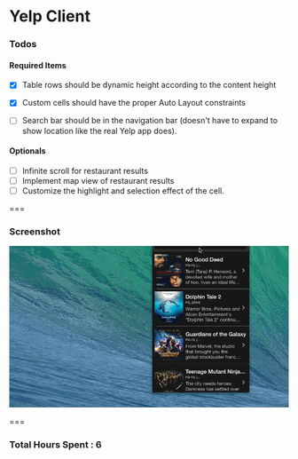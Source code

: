 Yelp Client
============

### Todos

#### Required Items

- [x] Table rows should be dynamic height according to the content height
- [x] Custom cells should have the proper Auto Layout constraints
- [ ] Search bar should be in the navigation bar (doesn't have to expand to show location like the real Yelp app does).



#### Optionals
- [ ] Infinite scroll for restaurant results
- [ ] Implement map view of restaurant results
- [ ] Customize the highlight and selection effect of the cell.

===

### Screenshot

![Movie List](https://github.com/RameshRM/ios-learning/blob/master/MovieList.gif)

===

### Total Hours Spent : 6
